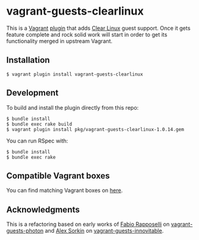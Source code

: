 # vagrant-guests-clearlinux

This is a [Vagrant](http://www.vagrantup.com/) [plugin](http://docs.vagrantup.com/v2/plugins/index.html)
that adds [Clear Linux](https://clearlinux.org) guest support.
Once it gets feature complete and rock solid work will start
in order to get its functionality merged in upstream Vagrant.

## Installation

```
$ vagrant plugin install vagrant-guests-clearlinux
```

## Development
To build and install the plugin directly from this repo:

```
$ bundle install
$ bundle exec rake build
$ vagrant plugin install pkg/vagrant-guests-clearlinux-1.0.14.gem
```

You can run RSpec with:

```
$ bundle install
$ bundle exec rake
```
## Compatible Vagrant boxes

You can find matching Vagrant boxes on [here](https://app.vagrantup.com/AntonioMeireles/boxes/ClearLinux).

## Acknowledgments

This is a refactoring based on early works of [Fabio Rapposelli](https://github.com/frapposelli) on
[vagrant-guests-photon](https://github.com/vmware/vagrant-guests-photon) and
[Alex Sorkin](https://github.com/alexsorkin) on [vagrant-guests-innovitable](https://github.com/alexsorkin/vagrant-guests-innovitable).

